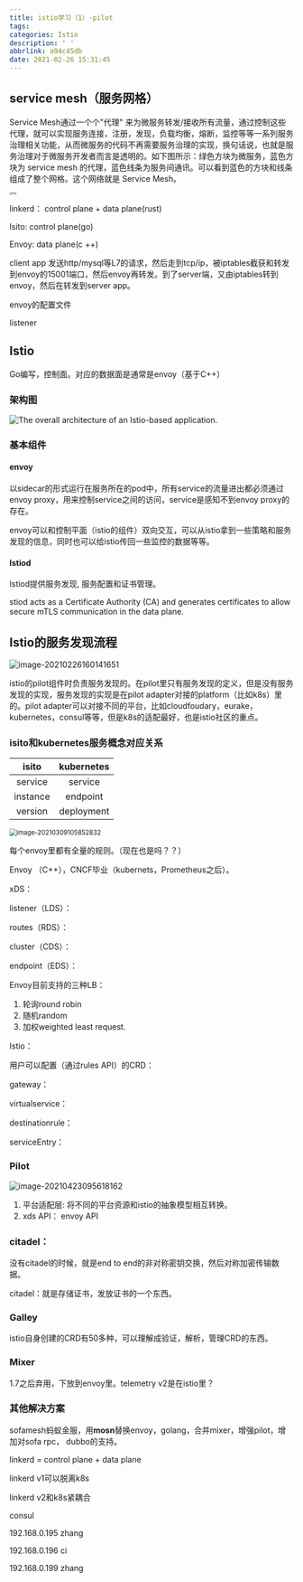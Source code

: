 ```yaml
---
title: istio学习（1）-pilot
tags:
categories: Istio
description: ' '
abbrlink: a94c45db
date: 2021-02-26 15:31:45
---
```


## service mesh（服务网格）

Service Mesh通过一个个"代理" 来为微服务转发/接收所有流量，通过控制这些代理，就可以实现服务连接，注册，发现，负载均衡，熔断，监控等等一系列服务治理相关功能，从而微服务的代码不再需要服务治理的实现，换句话说，也就是服务治理对于微服务开发者而言是透明的。如下图所示：绿色方块为微服务，蓝色方块为 service mesh 的代理，蓝色线条为服务间通讯。可以看到蓝色的方块和线条组成了整个网格。这个网络就是 Service Mesh。

<img src="istio-pilot/v2-638a9d12e8a7406b7a733f2eadf989f5_1440w.jpg" alt="img" style="zoom:30%;" />

linkerd： control plane + data plane(rust)

Isito: control plane(go)

Envoy: data plane(c ++)

client app 发送http/mysql等L7的请求，然后走到tcp/ip，被iptables截获和转发到envoy的15001端口，然后envoy再转发。到了server端，又由iptables转到envoy，然后在转发到server app。



envoy的配置文件

listener

## Istio

Go编写，控制面。对应的数据面是通常是envoy（基于C++）

### 架构图

![The overall architecture of an Istio-based application.](istio-pilot/arch.svg)

### 基本组件

#### envoy

以sidecar的形式运行在服务所在的pod中，所有service的流量进出都必须通过envoy proxy，用来控制service之间的访问，service是感知不到envoy proxy的存在。

envoy可以和控制平面（istio的组件）双向交互，可以从istio拿到一些策略和服务发现的信息，同时也可以给istio传回一些监控的数据等等。



#### Istiod

Istiod提供服务发现, 服务配置和证书管理。

stiod acts as a Certificate Authority (CA) and generates certificates to allow secure mTLS communication in the data plane.





## Istio的服务发现流程

![image-20210226160141651](istio-pilot/image-20210226160141651.png)

istio的pilot组件时负责服务发现的。在pilot里只有服务发现的定义，但是没有服务发现的实现，服务发现的实现是在pilot adapter对接的platform（比如k8s）里的。pilot adapter可以对接不同的平台，比如cloudfoudary，eurake，kubernetes，consul等等，但是k8s的适配最好，也是istio社区的重点。

### isito和kubernetes服务概念对应关系

|  isito   | kubernetes |
| :------: | :--------: |
| service  |  service   |
| instance |  endpoint  |
| version  | deployment |

<img src="istio-pilot/image-20210309105852832.png" alt="image-20210309105852832" style="zoom:80%;" />

每个envoy里都有全量的规则。（现在也是吗？？）



Envoy （C++），CNCF毕业（kubernets，Prometheus之后）。

xDS：

listener（LDS）：

routes（RDS）：

cluster（CDS）：

endpoint（EDS）：



Envoy目前支持的三种LB：

1. 轮询round robin
2. 随机random
3. 加权weighted least request.



Istio：

用户可以配置（通过rules API）的CRD：

gateway：

virtualservice：

destinationrule：

serviceEntry：









### Pilot

![image-20210423095618162](istio-pilot/image-20210423095618162.png)

1. 平台适配层: 将不同的平台资源和istio的抽象模型相互转换。
2. xds API： envoy API



### citadel：

没有citadel的时候，就是end to end的非对称密钥交换，然后对称加密传输数据。

citadel：就是存储证书，发放证书的一个东西。

### Galley

istio自身创建的CRD有50多种，可以理解成验证，解析，管理CRD的东西。

### Mixer

1.7之后弃用，下放到envoy里。telemetry v2是在istio里？



### 其他解决方案

sofamesh蚂蚁金服，用**mosn**替换envoy，golang，合并mixer，增强pilot，增加对sofa rpc， dubbo的支持。

linkerd =  control plane + data plane

linkerd v1可以脱离k8s

linkerd v2和k8s紧耦合

consul

192.168.0.195 zhang

192.168.0.196 ci

192.168.0.199 zhang